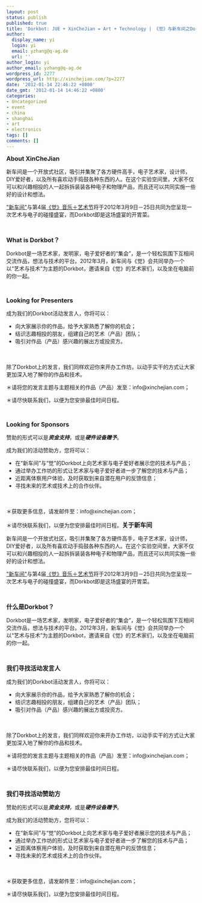```yaml
---
layout: post
status: publish
published: true
title: 'Dorkbot: JUE + XinCheJian = Art + Technology | 《觉》与新车间之Dorkbot&mdash;艺术与技术的碰撞'
author:
  display_name: yi
  login: yi
  email: yzhang@q-ag.de
  url: ''
author_login: yi
author_email: yzhang@q-ag.de
wordpress_id: 2277
wordpress_url: http://xinchejian.com/?p=2277
date: '2012-01-14 22:46:22 +0800'
date_gmt: '2012-01-14 14:46:22 +0800'
categories:
- Uncategorized
- event
- china
- shanghai
- art
- electronics
tags: []
comments: []
---
```

<p><!--:en--><span style="font-size: 12pt;"><strong>About XinCheJian</strong></span></p>
<p>新车间是一个开放式社区，吸引并集聚了各方硬件高手，电子艺术家，设计师，DIY爱好者，以及所有喜欢动手捣鼓各种东西的人。在这个实验空间里，大家不仅可以和兴趣相投的人一起拆拆装装各种电子和物理产品，而且还可以共同实施一些好的设计和想法。</p>
<p><a href="http://xinchejian.com">"新车间"</a>与第4届<a href="http://www.juefestival.com/">《觉》音乐＋艺术节</a>将于2012年3月9日－25日共同为您呈现一次艺术与电子的碰撞盛宴，而Dorkbot即是这场盛宴的开胃菜。</p>
<p>&nbsp;</p>
<p><span style="font-size: 12pt;"><strong>What is Dorkbot？</strong></span></p>
<p>Dorkbot是一场艺术家，发明家，电子爱好者的&ldquo;集会&rdquo;，是一个轻松氛围下互相间交流作品，想法与技术的平台。2012年3月，新车间与《觉》会共同举办一个以&ldquo;艺术与技术&rdquo;为主题的Dorkbot，邀请来自《觉》的艺术家们，以及坐在电脑前的你一起。</p>
<p>&nbsp;</p>
<p><span style="font-size: 12pt;"><strong>Looking for Presenters</strong></span></p>
<p>成为我们的Dorkbot活动发言人，你将可以：</p>
<ul>
<li>向大家展示你的作品，给予大家熟悉了解你的机会；</li>
<li>结识志趣相投的朋友，组建自己的艺术（产品）团队；</li>
<li>吸引对作品（产品）感兴趣的展出方或投资方。</li><br />
</ul><br />
除了Dorkbot上的发言，我们同样欢迎你来开办工作坊，以动手实干的方式让大家更加深入地了解你的作品和技术。</p>
<p>＊请将您的发言主题与主题相关的作品（产品）发至：info@xinchejian.com；</p>
<p>＊请尽快联系我们，以便为您安排最佳时间日程。</p>
<p>&nbsp;</p>
<p><span style="font-size: 12pt;"><strong>Looking for Sponsors</strong></span></p>
<p>赞助的形式可以是<em><strong>资金支持</strong></em>，或是<em><strong>硬件设备赠予</strong></em>。</p>
<p>成为我们的活动赞助方，您将可以：</p>
<ul>
<li>在&ldquo;新车间&rdquo;与&ldquo;觉&rdquo;的Dorkbot上向艺术家与电子爱好者展示您的技术与产品；</li>
<li>通过举办工作坊的形式让艺术家与电子爱好者进一步了解您的技术与产品；</li>
<li>近距离体察用户体验，及时获取到来自潜在用户的反馈信息；</li>
<li>寻找未来的艺术或技术上的合作伙伴。</li><br />
</ul><br />
＊获取更多信息，请发邮件至：info@xinchejian.com；</p>
<p>＊请尽快联系我们，以便为您安排最佳时间日程。<!--:--><!--:zh--><span style="font-size: 12pt;"><strong>关于新车间</strong></span></p>
<p>新车间是一个开放式社区，吸引并集聚了各方硬件高手，电子艺术家，设计师，DIY爱好者，以及所有喜欢动手捣鼓各种东西的人。在这个实验空间里，大家不仅可以和兴趣相投的人一起拆拆装装各种电子和物理产品，而且还可以共同实施一些好的设计和想法。</p>
<p><a href="http://xinchejian.com">"新车间"</a>与第4届<a href="http://www.juefestival.com/">《觉》音乐＋艺术节</a>将于2012年3月9日－25日共同为您呈现一次艺术与电子的碰撞盛宴，而Dorkbot即是这场盛宴的开胃菜。</p>
<p>&nbsp;</p>
<p><span style="font-size: 12pt;"><strong>什么是Dorkbot？</strong></span></p>
<p>Dorkbot是一场艺术家，发明家，电子爱好者的&ldquo;集会&rdquo;，是一个轻松氛围下互相间交流作品，想法与技术的平台。2012年3月，新车间与《觉》会共同举办一个以&ldquo;艺术与技术&rdquo;为主题的Dorkbot，邀请来自《觉》的艺术家们，以及坐在电脑前的你一起。</p>
<p>&nbsp;</p>
<p><span style="font-size: 12pt;"><strong>我们寻找活动发言人</strong></span></p>
<p>成为我们的Dorkbot活动发言人，你将可以：</p>
<ul>
<li>向大家展示你的作品，给予大家熟悉了解你的机会；</li>
<li>结识志趣相投的朋友，组建自己的艺术（产品）团队；</li>
<li>吸引对作品（产品）感兴趣的展出方或投资方。</li><br />
</ul><br />
除了Dorkbot上的发言，我们同样欢迎你来开办工作坊，以动手实干的方式让大家更加深入地了解你的作品和技术。</p>
<p>＊请将您的发言主题与主题相关的作品（产品）发至：info@xinchejian.com；</p>
<p>＊请尽快联系我们，以便为您安排最佳时间日程。</p>
<p>&nbsp;</p>
<p><span style="font-size: 12pt;"><strong>我们寻找活动赞助方</strong></span></p>
<p>赞助的形式可以是<em><strong>资金支持</strong></em>，或是<em><strong>硬件设备赠予</strong></em>。</p>
<p>成为我们的活动赞助方，您将可以：</p>
<ul>
<li>在&ldquo;新车间&rdquo;与&ldquo;觉&rdquo;的Dorkbot上向艺术家与电子爱好者展示您的技术与产品；</li>
<li>通过举办工作坊的形式让艺术家与电子爱好者进一步了解您的技术与产品；</li>
<li>近距离体察用户体验，及时获取到来自潜在用户的反馈信息；</li>
<li>寻找未来的艺术或技术上的合作伙伴。</li><br />
</ul><br />
＊获取更多信息，请发邮件至：info@xinchejian.com；</p>
<p>＊请尽快联系我们，以便为您安排最佳时间日程。<!--:--></p>
